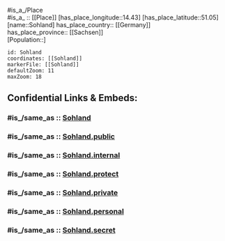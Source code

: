 ﻿---
confidential: public
isDeleted: false
location:
- 51.05
- 14.43
mapmarker: city
mapzoom:
- 7
- 12
SpocWebEntityId: 34343
tags:
- geo/City
type: City
---

#is_a_/Place  
#is_a_ :: [[Place]] 
[has_place_longitude::14.43] 
[has_place_latitude::51.05] 
[name::Sohland] 
has_place_country:: [[Germany]]  
has_place_province:: [[Sachsen]]  
[Population::] 



```leaflet
id: Sohland
coordinates: [[Sohland]] 
markerFile: [[Sohland]] 
defaultZoom: 11 
maxZoom: 18
```


## Confidential Links & Embeds: 

### #is_/same_as :: [Sohland](/_Standards/Earth/Continent/Europe/Europe~Central/Germany/Germany~East/Sachsen/counties~Sachsen/Bautzen/cities~Bautzen/Sohland~Spree/City/Sohland.md) 

### #is_/same_as :: [Sohland.public](/_public/Earth/Continent/Europe/Europe~Central/Germany/Germany~East/Sachsen/counties~Sachsen/Bautzen/cities~Bautzen/Sohland~Spree/City/Sohland.public.md) 

### #is_/same_as :: [Sohland.internal](/_internal/Earth/Continent/Europe/Europe~Central/Germany/Germany~East/Sachsen/counties~Sachsen/Bautzen/cities~Bautzen/Sohland~Spree/City/Sohland.internal.md) 

### #is_/same_as :: [Sohland.protect](/_protect/Earth/Continent/Europe/Europe~Central/Germany/Germany~East/Sachsen/counties~Sachsen/Bautzen/cities~Bautzen/Sohland~Spree/City/Sohland.protect.md) 

### #is_/same_as :: [Sohland.private](/_private/Earth/Continent/Europe/Europe~Central/Germany/Germany~East/Sachsen/counties~Sachsen/Bautzen/cities~Bautzen/Sohland~Spree/City/Sohland.private.md) 

### #is_/same_as :: [Sohland.personal](/_personal/Earth/Continent/Europe/Europe~Central/Germany/Germany~East/Sachsen/counties~Sachsen/Bautzen/cities~Bautzen/Sohland~Spree/City/Sohland.personal.md) 

### #is_/same_as :: [Sohland.secret](/_secret/Earth/Continent/Europe/Europe~Central/Germany/Germany~East/Sachsen/counties~Sachsen/Bautzen/cities~Bautzen/Sohland~Spree/City/Sohland.secret.md)

